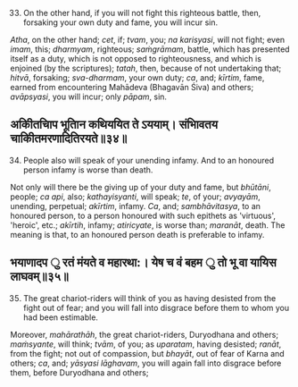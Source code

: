 33. On the other hand, if you will not fight this righteous battle, then, forsaking your own duty and fame, you will incur sin.

*Atha*, on the other hand; *cet*, if; *tvam*, you; *na karisyasi*, will not fight; even *imam*, this; *dharmyam*, righteous; *saṁgrāmam*, battle, which has presented itself as a duty, which is not opposed to righteousness, and which is enjoined (by the scriptures); *tatah*, then, because of not undertaking that; *hitvā*, forsaking; *sva-dharmam*, your own duty; *ca*, and; *kīrtim*, fame, earned from encountering Mahādeva (Bhagavān Śiva) and others; *avāpsyasi*, you will incur; only *pāpam*, sin.

## अकीितचािप भूतािन कथिययित ते ऽययाम्। संभािवतय चाकीितमरणादितिरयते॥३४॥

34. People also will speak of your unending infamy. And to an honoured person infamy is worse than death.

Not only will there be the giving up of your duty and fame, but *bhūtāni*, people; *ca api*, also; *kathayisyanti*, will speak; *te*, of your; *avyayām*, unending, perpetual; *akīrtim*, infamy. *Ca*, and; *sambhāvitasya*, to an honoured person, to a person honoured with such epithets as 'virtuous', 'heroic', etc.; *akīrtih*, infamy; *atiricyate*, is worse than; *maranāt*, death. The meaning is that, to an honoured person death is preferable to infamy.

## भयाणादप ु रतं मंयते व महारथा:। येष च वं बहम ु तो भू वा यायिस लाघवम्॥३५॥

35. The great chariot-riders will think of you as having desisted from the fight out of fear; and you will fall into disgrace before them to whom you had been estimable.

Moreover, *mahārathāh*, the great chariot-riders, Duryodhana and others; *maṁsyante*, will think; *tvām*, of you; as *uparatam*, having desisted; *ranāt*, from the fight; not out of compassion, but *bhayāt*, out of fear of Karna and others; *ca*, and; *yāsyasi lāghavam*, you will again fall into disgrace before them, before Duryodhana and others;
